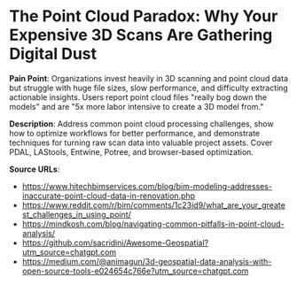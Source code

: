 # The Point Cloud Paradox: Why Your Expensive 3D Scans Are Gathering Digital Dust

**Pain Point**: Organizations invest heavily in 3D scanning and point cloud data but struggle with huge file sizes, slow performance, and difficulty extracting actionable insights. Users report point cloud files "really bog down the models" and are "5x more labor intensive to create a 3D model from."

**Description**: Address common point cloud processing challenges, show how to optimize workflows for better performance, and demonstrate techniques for turning raw scan data into valuable project assets. Cover PDAL, LAStools, Entwine, Potree, and browser-based optimization.

**Source URLs**:
- https://www.hitechbimservices.com/blog/bim-modeling-addresses-inaccurate-point-cloud-data-in-renovation.php
- https://www.reddit.com/r/bim/comments/1c23id9/what_are_your_greatest_challenges_in_using_point/
- https://mindkosh.com/blog/navigating-common-pitfalls-in-point-cloud-analysis/
- https://github.com/sacridini/Awesome-Geospatial?utm_source=chatgpt.com
- https://medium.com/@animagun/3d-geospatial-data-analysis-with-open-source-tools-e024654c766e?utm_source=chatgpt.com
